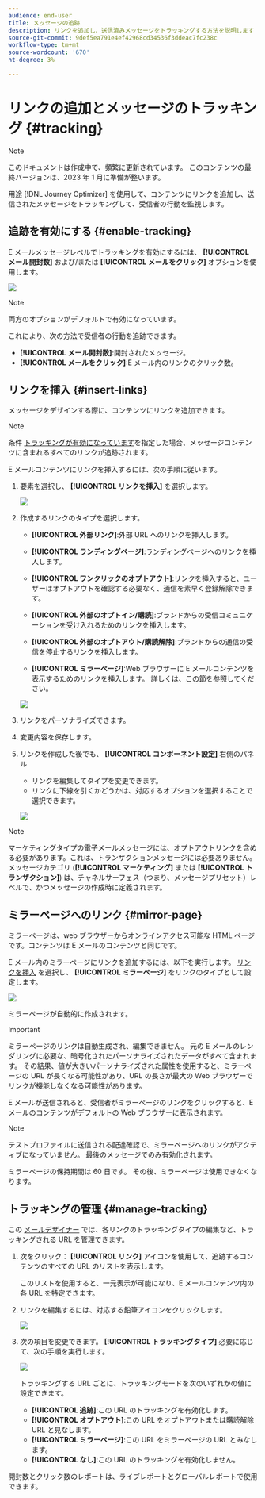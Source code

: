 ```yaml
---
audience: end-user
title: メッセージの追跡
description: リンクを追加し、送信済みメッセージをトラッキングする方法を説明します
source-git-commit: 9def5ea791e4ef42968cd34536f3ddeac7fc238c
workflow-type: tm+mt
source-wordcount: '670'
ht-degree: 3%

---
```



# リンクの追加とメッセージのトラッキング {#tracking}

>[!NOTE]
>
>このドキュメントは作成中で、頻繁に更新されています。 このコンテンツの最終バージョンは、2023 年 1 月に準備が整います。

用途 [!DNL Journey Optimizer] を使用して、コンテンツにリンクを追加し、送信されたメッセージをトラッキングして、受信者の行動を監視します。

## 追跡を有効にする {#enable-tracking}

E メールメッセージレベルでトラッキングを有効にするには、 **[!UICONTROL メール開封数]** および/または **[!UICONTROL メールをクリック]** オプションを使用します。

![](assets/message-tracking.png)

>[!NOTE]
>
>両方のオプションがデフォルトで有効になっています。

これにより、次の方法で受信者の行動を追跡できます。

* **[!UICONTROL メール開封数]**:開封されたメッセージ。
* **[!UICONTROL メールをクリック]**:E メール内のリンクのクリック数。

## リンクを挿入 {#insert-links}

メッセージをデザインする際に、コンテンツにリンクを追加できます。

>[!NOTE]
>
>条件 [トラッキングが有効になっています](#enable-tracking)を指定した場合、メッセージコンテンツに含まれるすべてのリンクが追跡されます。

E メールコンテンツにリンクを挿入するには、次の手順に従います。

1. 要素を選択し、 **[!UICONTROL リンクを挿入]** を選択します。

   ![](assets/message-tracking-insert-link.png)

1. 作成するリンクのタイプを選択します。

   * **[!UICONTROL 外部リンク]**:外部 URL へのリンクを挿入します。

   * **[!UICONTROL ランディングページ]**:ランディングページへのリンクを挿入します。

   * **[!UICONTROL ワンクリックのオプトアウト]**:リンクを挿入すると、ユーザーはオプトアウトを確認する必要なく、通信を素早く登録解除できます。

   * **[!UICONTROL 外部のオプトイン/購読]**:ブランドからの受信コミュニケーションを受け入れるためのリンクを挿入します。

   * **[!UICONTROL 外部のオプトアウト/購読解除]**:ブランドからの通信の受信を停止するリンクを挿入します。

   * **[!UICONTROL ミラーページ]**:Web ブラウザーに E メールコンテンツを表示するためのリンクを挿入します。 詳しくは、[この節](#mirror-page)を参照してください。

   ![](assets/message-tracking-links.png)

1. リンクをパーソナライズできます。

1. 変更内容を保存します。

1. リンクを作成した後でも、 **[!UICONTROL コンポーネント設定]** 右側のパネル

   * リンクを編集してタイプを変更できます。
   * リンクに下線を引くかどうかは、対応するオプションを選択することで選択できます。

   ![](assets/message-tracking-link-settings.png)

>[!NOTE]
>
>マーケティングタイプの電子メールメッセージには、オプトアウトリンクを含める必要があります。これは、トランザクションメッセージには必要ありません。 メッセージカテゴリ (**[!UICONTROL マーケティング]** または **[!UICONTROL トランザクション]**) は、チャネルサーフェス（つまり、メッセージプリセット）レベルで、かつメッセージの作成時に定義されます。

## ミラーページへのリンク {#mirror-page}

ミラーページは、web ブラウザーからオンラインアクセス可能な HTML ページです。コンテンツは E メールのコンテンツと同じです。

E メール内のミラーページにリンクを追加するには、以下を実行します。 [リンクを挿入](#insert-links) を選択し、 **[!UICONTROL ミラーページ]** をリンクのタイプとして設定します。

![](assets/message-tracking-mirror-page.png)

ミラーページが自動的に作成されます。

>[!IMPORTANT]
>
>ミラーページのリンクは自動生成され、編集できません。 元の E メールのレンダリングに必要な、暗号化されたパーソナライズされたデータがすべて含まれます。 その結果、値が大きいパーソナライズされた属性を使用すると、ミラーページの URL が長くなる可能性があり、URL の長さが最大の Web ブラウザーでリンクが機能しなくなる可能性があります。

E メールが送信されると、受信者がミラーページのリンクをクリックすると、E メールのコンテンツがデフォルトの Web ブラウザーに表示されます。

>[!NOTE]
>
>テストプロファイルに送信される配達確認で、ミラーページへのリンクがアクティブになっていません。 最後のメッセージでのみ有効化されます。

ミラーページの保持期間は 60 日です。 その後、ミラーページは使用できなくなります。

## トラッキングの管理 {#manage-tracking}

この [メールデザイナー](create-email-content.md) では、各リンクのトラッキングタイプの編集など、トラッキングされる URL を管理できます。

1. 次をクリック： **[!UICONTROL リンク]** アイコンを使用して、追跡するコンテンツのすべての URL のリストを表示します。

   このリストを使用すると、一元表示が可能になり、E メールコンテンツ内の各 URL を特定できます。

1. リンクを編集するには、対応する鉛筆アイコンをクリックします。

   ![](assets/message-tracking-edit-links.png)

1. 次の項目を変更できます。 **[!UICONTROL トラッキングタイプ]** 必要に応じて、次の手順を実行します。

   ![](assets/message-tracking-edit-a-link.png)

   トラッキングする URL ごとに、トラッキングモードを次のいずれかの値に設定できます。

   * **[!UICONTROL 追跡]**:この URL のトラッキングを有効化します。
   * **[!UICONTROL オプトアウト]**:この URL をオプトアウトまたは購読解除 URL と見なします。
   * **[!UICONTROL ミラーページ]**:この URL をミラーページの URL とみなします。
   * **[!UICONTROL なし]**:この URL のトラッキングを有効化しません。 <!--This information is saved: if the URL appears again in a future message, its tracking is automatically deactivated.-->

開封数とクリック数のレポートは、ライブレポートとグローバルレポートで使用できます。
